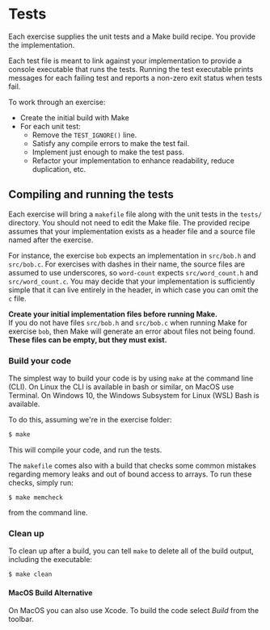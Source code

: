 # Tests

Each exercise supplies the unit tests and a Make build recipe.
You provide the implementation.

Each test file is meant to link against your implementation to provide a console executable that runs the tests.
Running the test executable prints messages for each failing test and reports a non-zero exit status when tests fail.

To work through an exercise:
* Create the initial build with Make
* For each unit test:
  * Remove the `TEST_IGNORE()` line.
  * Satisfy any compile errors to make the test fail.
  * Implement just enough to make the test pass.
  * Refactor your implementation to enhance readability, reduce duplication, etc.

## Compiling and running the tests

Each exercise will bring a `makefile` file along with the unit tests in the `tests/` directory.
You should not need to edit the Make file.
The provided recipe assumes that your implementation exists as a header file and a source file named after the exercise.

For instance, the exercise `bob` expects an implementation in `src/bob.h` and `src/bob.c`.
For exercises with dashes in their name, the source files are assumed to use underscores, so `word-count` expects `src/word_count.h` and `src/word_count.c`.
You may decide that your implementation is sufficiently simple that it can live entirely in the header, in which case you can omit the `c` file.

**Create your initial implementation files before running Make.**  
If you do not have files `src/bob.h` and `src/bob.c` when running Make for exercise `bob`, then Make will generate an error about files not being found.
**These files can be empty, but they must exist.**

### Build your code

The simplest way to build your code is by using `make` at the command line (CLI).
On Linux the CLI is available in bash or similar, on MacOS use Terminal. 
On Windows 10, the Windows Subsystem for Linux (WSL) Bash is available.

To do this, assuming we're in the exercise folder:

```bash
$ make
```

This will compile your code, and run the tests.

The `makefile` comes also with a build that checks some common mistakes regarding memory leaks and out of bound access to arrays. To run these checks, simply run:
```
$ make memcheck
```
from the command line.

### Clean up

To clean up after a build, you can tell `make` to delete all of the build output, including the executable:

```bash
$ make clean
```

#### MacOS Build Alternative
On MacOS you can also use Xcode. 
To build the code select _Build_ from the toolbar.

